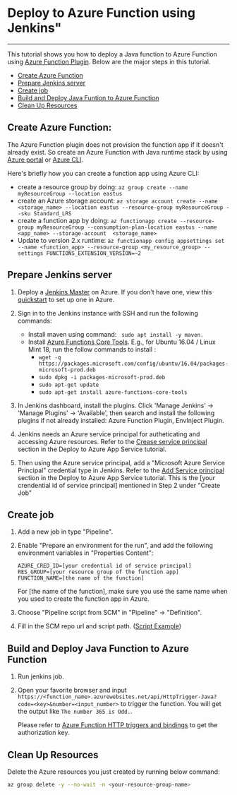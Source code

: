 # Deploy to Azure Function using Jenkins"

---

This tutorial shows you how to deploy a Java function to Azure Function using [Azure Function Plugin](https://github.com/jenkinsci/azure-function-plugin). Below are the major steps in this tutorial.

- [Create Azure Function](#create-function)
- [Prepare Jenkins server](#prepare)
- [Create job](#create-job)
- [Build and Deploy Java Funtion to Azure Function](#deploy)
- [Clean Up Resources](#clean-up)


## <a name="create-function"></a>Create Azure Function:

The Azure Function plugin does not provision the function app if it doesn't already exist. So create an Azure Function with Java runtime stack by using [Azure portal](https://docs.microsoft.com/en-us/azure/azure-functions/functions-create-first-azure-function) or [Azure CLI](https://docs.microsoft.com/en-us/azure/azure-functions/functions-create-first-azure-function-azure-cli).

Here's briefly how you can create a function app using Azure CLI:
* create a resource group by doing: ```az group create --name myResourceGroup --location eastus```
* create an Azure storage account: ```az storage account create --name <storage_name> --location eastus --resource-group myResourceGroup --sku Standard_LRS```
* create a function app by doing: ```az functionapp create --resource-group myResourceGroup --consumption-plan-location eastus --name <app_name> --storage-account  <storage_name>```
* Update to version 2.x runtime: ```az functionapp config appsettings set --name <function_app> --resource-group <my_resource_group> --settings FUNCTIONS_EXTENSION_VERSION=~2```

## <a name="prepare"></a>Prepare Jenkins server

1. Deploy a [Jenkins Master](https://aka.ms/jenkins-on-azure) on Azure. If you don't have one, view this [quickstart](https://docs.microsoft.com/en-us/azure/jenkins/install-jenkins-solution-template) to set up one in Azure.

1. Sign in to the Jenkins instance with SSH and run the following commands:
    *  Install maven using command: ``` sudo apt install -y maven.```
    * Install [Azure Functions Core Tools](https://docs.microsoft.com/en-us/azure/azure-functions/functions-run-local). E.g., for Ubuntu 16.04 / Linux Mint 18, run the follow commands to install :
        * ```wget -q https://packages.microsoft.com/config/ubuntu/16.04/packages-microsoft-prod.deb```
        * ```sudo dpkg -i packages-microsoft-prod.deb```
        * ```sudo apt-get update```
        * ```sudo apt-get install azure-functions-core-tools```

1. In Jenkins dashboard, install the plugins. Click 'Manage Jenkins' -> 'Manage Plugins' -> 'Available', 
then search and install the following plugins if not already installed: Azure Function Plugin, EnvInject Plugin.

1. Jenkins needs an Azure service principal for autheticating and accessing Azure resources. Refer to the [Crease service principal](https://docs.microsoft.com/en-us/azure/jenkins/tutorial-jenkins-deploy-web-app-azure-app-service#create-service-principal) section in the Deploy to Azure App Service tutorial.

1. Then using the Azure service principal, add a "Microsoft Azure Service Principal" credential type in Jenkins. Refer to the [Add Service principal](https://docs.microsoft.com/en-us/azure/jenkins/tutorial-jenkins-deploy-web-app-azure-app-service#add-service-principal-to-jenkins) section in the Deploy to Azure App Service tutorial. This is the [your crendential id of service principal] mentioned in Step 2 under "Create Job"


## <a name="create-job"></a>Create job

1. Add a new job in type "Pipeline".

1. Enable "Prepare an environment for the run", and add the following environment variables
   in "Properties Content":
    ```
    AZURE_CRED_ID=[your credential id of service principal]
    RES_GROUP=[your resource group of the function app]
    FUNCTION_NAME=[the name of the function]
    ```
    For [the name of the function], make sure you use the same name when you used to create the function app in Azure.

1. Choose "Pipeline script from SCM" in "Pipeline" -> "Definition".

1. Fill in the SCM repo url and script path. ([Script Example](doc/resources/jenkins/JenkinsFile))


## <a name="deploy"></a>Build and Deploy Java Function to Azure Function

1. Run jenkins job.

1. Open your favorite browser and input `https://<function_name>.azurewebsites.net/api/HttpTrigger-Java?code=<key>&number=<input_number>` to trigger the function. You will get the output like `The number 365 is Odd.`.

    Please refer to [Azure Function HTTP triggers and bindings](https://docs.microsoft.com/en-us/azure/azure-functions/functions-bindings-http-webhook#authorization-keys) to get the authorization key.

## <a name="clean-up"></a>Clean Up Resources

Delete the Azure resources you just created by running below command:

```bash
az group delete -y --no-wait -n <your-resource-group-name>
```
